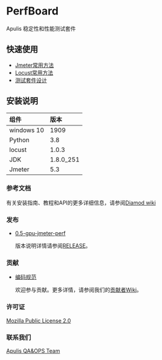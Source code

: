 PerfBoard
============================================================================

Apulis 稳定性和性能测试套件


快速使用
----------------------------------------------------------------------------

* [Jmeter常用方法](./docs/jmeter脚本常用配置方法.md)
* [Locust常用方法]()
* [测试套件设计](./docs/测试【表情】套件设计.md)

安装说明
----------------------------------------------------------------------------

|组件         |版本|
|:------------|:------------|
|windows 10   | 1909        |
|Python       |3.8          |
|locust       |1.0.3        |
|JDK          |1.8.0_251    |
|Jmeter       |5.3          |

### 参考文档

有关安装指南、教程和API的更多详细信息，请参阅[Diamod wiki](https://github.com/apulis/Diamond/wiki)


### 发布

* [0.5-gpu-jmeter-perf](https://github.com/apulis/PerfBoard/releases/tag/v0.5)

    版本说明详情请参阅[RELEASE](./RELEASE.md)。

### 贡献


* [编码规范](./docs/编码规范.md)

    欢迎参与贡献。更多详情，请参阅我们的[贡献者Wiki](./CONTRIBUTING.md)。

### 许可证


[Mozilla Public License 2.0](LICENSE)

### 联系我们


[Apulis QA&OPS Team](http://www.apulis.cn/index.php?s=/sys/cate/5.html)